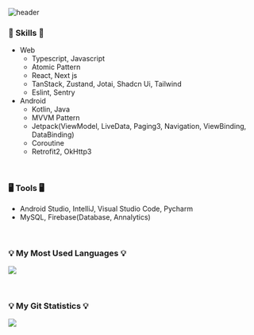 ![header](https://capsule-render.vercel.app/api?type=waving&color=auto&height=200&section=header&text=YeeunLee's%20Self-introduction!&fontSize=50&animation=twinkling)

### 🍳 Skills 🍳

- Web
	- Typescript, Javascript
	- Atomic Pattern
	- React, Next js
	- TanStack, Zustand, Jotai, Shadcn Ui, Tailwind
	- Eslint, Sentry
- Android
	- Kotlin, Java
	-  MVVM Pattern
	- Jetpack(ViewModel, LiveData, Paging3, Navigation, ViewBinding, DataBinding)
	- Coroutine
	- Retrofit2, OkHttp3
<br/>

### 🖥 Tools 🖥

- Android Studio, IntelliJ, Visual Studio Code, Pycharm
- MySQL, Firebase(Database, Annalytics)
<br/>

<h3 align="left">💡 My Most Used Languages 💡</h3>
<p align="left">
  <a href="https://github.com/YeeunLee8245">
    <img align="center" src="https://github-readme-stats.vercel.app/api/top-langs/?username=YeeunLee8245&layout=compact&show_icons=true&show_owner=true&hide_title=true&theme=nord&hide=scss,html" />
  </a>
</p>
<br/>

<h3 align="left">💡 My Git Statistics 💡</h3>
<p align="left">
  <a href="https://github.com/YeeunLee8245">
    <img align="center" src="https://github-readme-stats.vercel.app/api?username=YeeunLee8245&hide_title=true&show_icons=true&include_all_commits=true&theme=nord" />
  </a>
</p>
